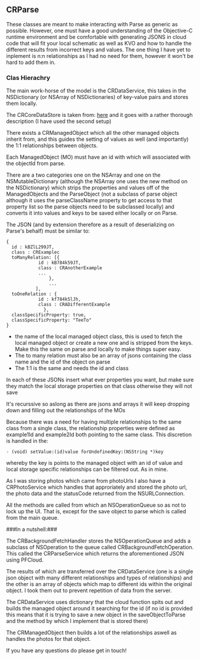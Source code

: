 
## CRParse ##

These classes are meant to make interacting with Parse as generic as possible. However, one must have a good understanding of the Objective-C runtime environment and be comfortable with generating JSONS in cloud code that will fit your local schematic as well as KVO and how to handle the different results from incorrect keys and values.  The one thing I have yet to inplement is n:n relationships as I had no need for them, however it won't be hard to add them in.

### Clas Hierachry ###

The main work-horse of the model is the CRDataService, this takes in the NSDictionary (or NSArray of NSDictionaries) of key-value pairs and stores them locally.

The CRCoreDataStore is taken from: [here](http://robots.thoughtbot.com/core-data) and it goes with a rather thorough description (I have used the second setup)

There exists a CRManagedObject which all the other managed objects inherit from, and this guides the setting of values as well (and importantly) the 1:1 relationships between objects.

Each ManagedObject (MO) must have an id with which will associated with the objectId from parse.

There are a two categories one on the NSArray and one on the NSMutableDictionary (although the NSArray one uses the new method on the NSDictionary) which strips the properties and values off of the ManagedObjects and the ParseObject (not a subclass of parse object although it uses the parseClassName property to get access to that property list so the parse objects need to be subclassed locally) and converts it into values and keys to be saved either locally or on Parse.

The JSON (and by extension therefore as a result of deserializing on Parse's behalf) must be similar to:

    {
  	  id : kBZlL299JT,
  	  class : CRExamplec
  	  toManyRelation: [{
            	id : kB784k59JT,
  		        class : CRAnotherExample
                ...
                    },
                    ...
               ],
  	  toOneRelation : {
            	id : kf784k5lJh,
  		        class : CRADifferentExample
                  },
	  classSpecificProperty: true,
	  classSpecificProperty: "TeeTo"
	}

* the name of the local managed object class, this is used to fetch the local managed object or create a new one and is stripped from the keys. Make this the same on parse and locally to make things super easy.
* The to many relation must also be an array of jsons containing the class name and the id of the object on parse
* The 1:1 is the same and needs the id and class

In each of these JSONs insert what ever properties you want, but make sure they match the local storage properties on that class otherwise they will not save

It's recurssive so aslong as there are jsons and arrays it will keep dropping down and filling out the relationships of the MOs

Because there was a need for having multiple relationships to the same class from a single class, the relationship properties were defined as example1Id and example2Id both pointing to the same class. This discretion is handled in the:

    - (void) setValue:(id)value forUndefinedKey:(NSString *)key

whereby the key is points to the managed object with an id of value and local storage specific relationships can be filtered out. As in mine. 

As I was storing photos which came from photoUrls I also have a CRPhotoService which handles that approriately and stored the photo url, the photo data and the statusCode returned from the NSURLConnection.

All the methods are called from which an NSOperationQueue so as not to lock up the UI. That is, except for the save object to parse which is called from the main queue. 

###In a nutshell:###

The CRBackgroundFetchHandler stores the NSOperationQueue and adds a subclass of NSOperation to the queue called CRBackgroundFetchOperation. This called the CRParseService which returns the aforementioned JSON using PFCloud. 
		
The results of which are transferred over the CRDataService (one is a single json object with many different relationships and types of relationships) and the other is an array of objects which map to different ids within the original object. I took them out to prevent repetition of data from the server.
		
The CRDataService uses dictionary that the cloud function spits out and builds the managed object around it searching for the id (if no id is provided this means that it is trying to save a new object in the saveObjectToParse and the method by which I implement that is stored there)
		
The CRManagedObject then builds a lot of the relationships aswell as handles the photos for that object.
		
If you have any questions do please get in touch!
